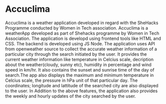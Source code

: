 # Accuclima
Accuclima is a weather application developed in regard with the SheHacks Programme conducted by Women in Tech association.
Accuclima is a weatherApp developed as part of Shehacks programme by Women in Tech Association. The application is developd using frontend tools like HTML and CSS. The backend is developed using JS Node. The application uses API from openweather source to collect the accurate weather information of a particular city through the search initiated by the user. It provides the current weather information like temperature in Celcius scale, decription about the weather(cloudy, sunny etc), humidity in percentage and wind speed in km/hr. It also contains the sunset and sunrise time of the day of search.The app also displays the maximum and minimum temperature in Celcius scale, the pressure in hPa unit of that particular day. The coordinates; longitude and lattitude of the searched city are also displayed to the user. In Addition to the above features, the application also provides the weekly and hourly updates of the city searched by the user.
